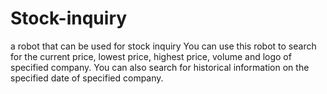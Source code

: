 # Stock-inquiry
a robot that can be used for stock inquiry
You can use this robot to search for the current price, lowest price, highest price, volume and logo of specified company. You can also search for historical information on the specified date of specified company.
